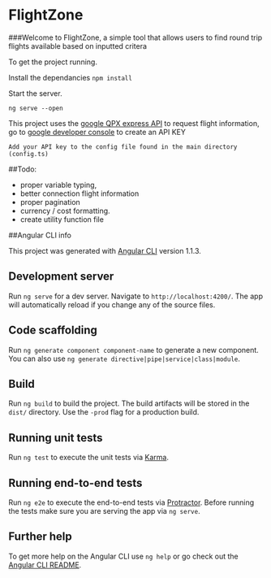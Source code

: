 # FlightZone
###Welcome to FlightZone, a simple tool that allows users to find round trip flights available based on inputted critera

To get the project running.

Install the dependancies
`npm install`

Start the server.

`ng serve --open`

This project uses the [google QPX express API](https://developers.google.com/qpx-express/) to request flight information, go to [google developer console](https://console.developers.google.com/) to create an API KEY

`Add your API key to the config file found in the main directory (config.ts)`

##Todo:

- proper variable typing,
- better connection flight information
- proper pagination
- currency / cost formatting.
- create utility function file

##Angular CLI info

This project was generated with [Angular CLI](https://github.com/angular/angular-cli) version 1.1.3.

## Development server

Run `ng serve` for a dev server. Navigate to `http://localhost:4200/`. The app will automatically reload if you change any of the source files.

## Code scaffolding

Run `ng generate component component-name` to generate a new component. You can also use `ng generate directive|pipe|service|class|module`.

## Build

Run `ng build` to build the project. The build artifacts will be stored in the `dist/` directory. Use the `-prod` flag for a production build.

## Running unit tests

Run `ng test` to execute the unit tests via [Karma](https://karma-runner.github.io).

## Running end-to-end tests

Run `ng e2e` to execute the end-to-end tests via [Protractor](http://www.protractortest.org/).
Before running the tests make sure you are serving the app via `ng serve`.

## Further help

To get more help on the Angular CLI use `ng help` or go check out the [Angular CLI README](https://github.com/angular/angular-cli/blob/master/README.md).
